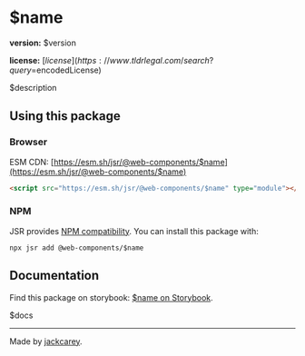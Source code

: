 # $name

**version:** $version

**license:** [$license](https://www.tldrlegal.com/search?query=$encodedLicense)

$description

## Using this package

### Browser

ESM CDN: [https://esm.sh/jsr/@web-components/$name](https://esm.sh/jsr/@web-components/$name)

```html
<script src="https://esm.sh/jsr/@web-components/$name" type="module"></script>
```

### NPM

JSR provides [NPM compatibility](https://jsr.io/docs/npm-compatibility). You can install this package with:

```
npx jsr add @web-components/$name
```

## Documentation

Find this package on storybook: [$name on Storybook](https://jackcarey.co.uk/web-components/storybook-static/?path=/docs/about--all-stories).

$docs

---

Made by [jackcarey](https://jackcarey.co.uk).
